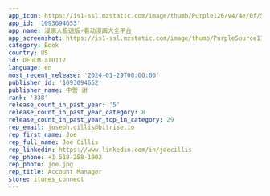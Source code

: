 ```yaml
---
app_icon: https://is1-ssl.mzstatic.com/image/thumb/Purple126/v4/4e/0f/5b/4e0f5b60-9316-9df9-425e-3210613f2c48/AppIcon-0-1x_U007emarketing-0-10-0-0-85-220-0.png/1024x1024bb.png
app_id: '1093094653'
app_name: 漫画人极速版-看动漫画大全平台
app_screenshot: https://is1-ssl.mzstatic.com/image/thumb/PurpleSource114/v4/45/23/06/452306a8-e45a-bc00-bf43-8747418bd412/296b3814-23c8-428e-9993-572b53e09fcd__U6ed1_U5c4f_U5f15_U5bfc_U98751_Uff08iphoneXmax_Uff09.jpg/1242x2688bb.png
category: Book
country: US
id: DEuCM-aTU1I7
language: en
most_recent_release: '2024-01-29T00:00:00'
publisher_id: '1093094652'
publisher_name: 中营 谢
rank: '338'
release_count_in_past_year: '5'
release_count_in_past_year_category: 8
release_count_in_past_year_top_in_category: 29
rep_email: joseph.cillis@bitrise.io
rep_first_name: Joe
rep_full_name: Joe Cillis
rep_linkedin: https://www.linkedin.com/in/joecillis
rep_phone: +1 518-258-1902
rep_photo: joe.jpg
rep_title: Account Manager
store: itunes_connect
---
```

